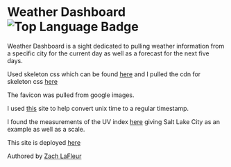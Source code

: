# Weather Dashboard ![Top Language Badge](https://img.shields.io/github/languages/top/MrCartree/weather-dashboard)

Weather Dashboard is a sight dedicated to pulling weather information from a specific city for the current day as well as a forecast for the next five days.

Used skeleton css which can be found [here](http://getskeleton.com/) and I pulled the cdn for skeleton css [here](https://cdnjs.com/libraries/skeleton)

The favicon was pulled from google images.

I used [this](https://coderrocketfuel.com/article/convert-a-unix-timestamp-to-a-date-in-vanilla-javascript) site to help convert unix time to a regular timestamp.

I found the measurements of the UV index [here](https://www.theweathernetwork.com/us/forecasts/uv/utah/salt-lake-city) giving Salt Lake City as an example as well as a scale.

This site is deployed [here]()

Authored by [Zach LaFleur](https://github.com/MrCartree)